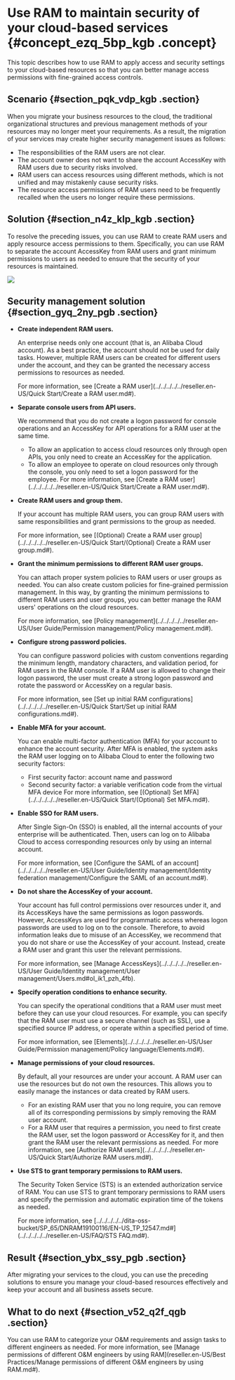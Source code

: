 # Use RAM to maintain security of your cloud-based services {#concept_ezq_5bp_kgb .concept}

This topic describes how to use RAM to apply access and security settings to your cloud-based resources so that you can better manage access permissions with fine-grained access controls.

## Scenario {#section_pqk_vdp_kgb .section}

When you migrate your business resources to the cloud, the traditional organizational structures and previous management methods of your resources may no longer meet your requirements. As a result, the migration of your services may create higher security management issues as follows:

-   The responsibilities of the RAM users are not clear.
-   The account owner does not want to share the account AccessKey with RAM users due to security risks involved.
-   RAM users can access resources using different methods, which is not unified and may mistakenly cause security risks.
-   The resource access permissions of RAM users need to be frequently recalled when the users no longer require these permissions.

## Solution {#section_n4z_klp_kgb .section}

To resolve the preceding issues, you can use RAM to create RAM users and apply resource access permissions to them. Specifically, you can use RAM to separate the account AccessKey from RAM users and grant minimum permissions to users as needed to ensure that the security of your resources is maintained.

![](http://static-aliyun-doc.oss-cn-hangzhou.aliyuncs.com/assets/img/97386/155048009337013_en-US.png)

## Security management solution {#section_gyq_2ny_pgb .section}

-   **Create independent RAM users.**

    An enterprise needs only one account \(that is, an Alibaba Cloud account\). As a best practice, the account should not be used for daily tasks. However, multiple RAM users can be created for different users under the account, and they can be granted the necessary access permissions to resources as needed.

    For more information, see [Create a RAM user](../../../../../reseller.en-US/Quick Start/Create a RAM user.md#).

-   **Separate console users from API users.**

    We recommend that you do not create a logon password for console operations and an AccessKey for API operations for a RAM user at the same time.

    -   To allow an application to access cloud resources only through open APIs, you only need to create an AccessKey for the application.
    -   To allow an employee to operate on cloud resources only through the console, you only need to set a logon password for the employee.
    For more information, see [Create a RAM user](../../../../../reseller.en-US/Quick Start/Create a RAM user.md#).

-   **Create RAM users and group them.**

    If your account has multiple RAM users, you can group RAM users with same responsibilities and grant permissions to the group as needed.

    For more information, see [\(Optional\) Create a RAM user group](../../../../../reseller.en-US/Quick Start/(Optional) Create a RAM user group.md#).

-   **Grant the minimum permissions to different RAM user groups.**

    You can attach proper system policies to RAM users or user groups as needed. You can also create custom policies for fine-grained permission management. In this way, by granting the minimum permissions to different RAM users and user groups, you can better manage the RAM users' operations on the cloud resources.

    For more information, see [Policy management](../../../../../reseller.en-US/User Guide/Permission management/Policy management.md#).

-   **Configure strong password policies.**

    You can configure password policies with custom conventions regarding the minimum length, mandatory characters, and validation period, for RAM users in the RAM console. If a RAM user is allowed to change their logon password, the user must create a strong logon password and rotate the password or AccessKey on a regular basis.

    For more information, see [Set up initial RAM configurations](../../../../../reseller.en-US/Quick Start/Set up initial RAM configurations.md#).

-   **Enable MFA for your account.**

    You can enable multi-factor authentication \(MFA\) for your account to enhance the account security. After MFA is enabled, the system asks the RAM user logging on to Alibaba Cloud to enter the following two security factors:

    -   First security factor: account name and password
    -   Second security factor: a variable verification code from the virtual MFA device
    For more information, see [\(Optional\) Set MFA](../../../../../reseller.en-US/Quick Start/(Optional) Set MFA.md#).

-   **Enable SSO for RAM users.**

    After Single Sign-On \(SSO\) is enabled, all the internal accounts of your enterprise will be authenticated. Then, users can log on to Alibaba Cloud to access corresponding resources only by using an internal account.

    For more information, see [Configure the SAML of an account](../../../../../reseller.en-US/User Guide/Identity management/Identity federation management/Configure the SAML of an account.md#).

-   **Do not share the AccessKey of your account.**

    Your account has full control permissions over resources under it, and its AccessKeys have the same permissions as logon passwords. However, AccessKeys are used for programmatic access whereas logon passwords are used to log on to the console. Therefore, to avoid information leaks due to misuse of an AccessKey, we recommend that you do not share or use the AccessKey of your account. Instead, create a RAM user and grant this user the relevant permissions.

    For more information, see [Manage AccessKeys](../../../../../reseller.en-US/User Guide/Identity management/User management/Users.md#ol_ik1_pzh_4fb).

-   **Specify operation conditions to enhance security.**

    You can specify the operational conditions that a RAM user must meet before they can use your cloud resources. For example, you can specify that the RAM user must use a secure channel \(such as SSL\), use a specified source IP address, or operate within a specified period of time.

    For more information, see [Elements](../../../../../reseller.en-US/User Guide/Permission management/Policy language/Elements.md#).

-   **Manage permissions of your cloud resources.**

    By default, all your resources are under your account. A RAM user can use the resources but do not own the resources. This allows you to easily manage the instances or data created by RAM users.

    -   For an existing RAM user that you no long require, you can remove all of its corresponding permissions by simply removing the RAM user account.
    -   For a RAM user that requires a permission, you need to first create the RAM user, set the logon password or AccessKey for it, and then grant the RAM user the relevant permissions as needed.
    For more information, see [Authorize RAM users](../../../../../reseller.en-US/Quick Start/Authorize RAM users.md#).

-   **Use STS to grant temporary permissions to RAM users.**

    The Security Token Service \(STS\) is an extended authorization service of RAM. You can use STS to grant temporary permissions to RAM users and specify the permission and automatic expiration time of the tokens as needed.

    For more information, see [../../../../../dita-oss-bucket/SP\_65/DNRAM19100116/EN-US\_TP\_12547.md\#](../../../../../reseller.en-US/FAQ/STS FAQ.md#).


## Result {#section_ybx_ssy_pgb .section}

After migrating your services to the cloud, you can use the preceding solutions to ensure you manage your cloud-based resources effectively and keep your account and all business assets secure.

## What to do next {#section_v52_q2f_qgb .section}

You can use RAM to categorize your O&M requirements and assign tasks to different engineers as needed. For more information, see [Manage permissions of different O&M engineers by using RAM](reseller.en-US/Best Practices/Manage permissions of different O&M engineers by using RAM.md#).

